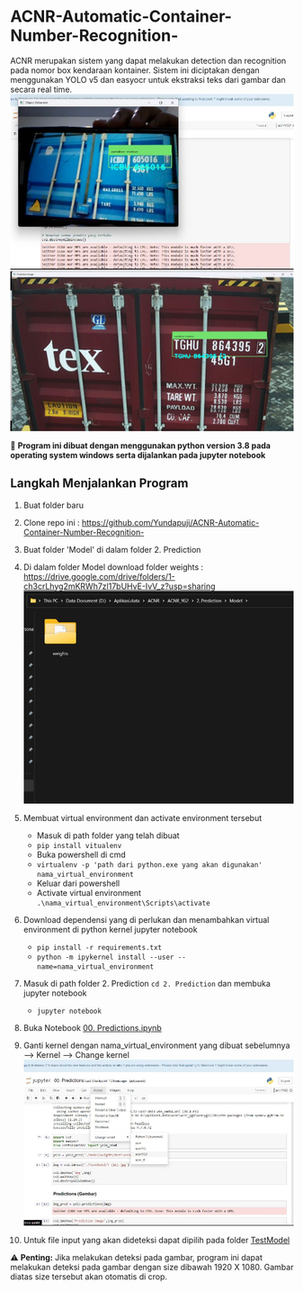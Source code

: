 # ACNR-Automatic-Container-Number-Recognition-
ACNR merupakan sistem yang dapat melakukan detection dan recognition pada nomor box kendaraan kontainer. Sistem ini diciptakan dengan menggunakan YOLO v5 dan easyocr untuk ekstraksi teks dari gambar dan secara real time. 
![realTime2](Output/realTime2.jpg)
![detectGambar1](Output/detectGambar1.jpg)

:loudspeaker: **Program ini dibuat dengan menggunakan python version 3.8 pada operating system windows serta dijalankan pada jupyter notebook**

## Langkah Menjalankan Program
1. Buat folder baru

2. Clone repo ini : https://github.com/Yundapuji/ACNR-Automatic-Container-Number-Recognition-

3. Buat folder 'Model' di dalam folder 2. Prediction

4. Di dalam folder Model download folder weights : https://drive.google.com/drive/folders/1-ch3crLhyg2mKRWh7zl17bUHvE-IvV_z?usp=sharing 
   ![detectGambar1](Output/strukturFolder1.jpg)

5. Membuat virtual environment dan activate environment tersebut
    - Masuk di path folder yang telah dibuat
    - ```pip install vitualenv ```
    - Buka powershell di cmd 
    - ```virtualenv -p 'path dari python.exe yang akan digunakan' nama_virtual_environment```
    - Keluar dari powershell 
    - Activate virtual environment
      ```.\nama_virtual_environment\Scripts\activate```
      
6. Download dependensi yang di perlukan dan menambahkan virtual environment di python kernel jupyter notebook
    - ```pip install -r requirements.txt```
    - ```python -m ipykernel install --user --name=nama_virtual_environment```
    
7. Masuk di path folder 2. Prediction ```cd 2. Prediction``` dan membuka jupyter notebook
    - ```jupyter notebook```

8. Buka Notebook [00. Predictions.ipynb](URL"https://github.com/Yundapuji/ACNR-Automatic-Container-Number-Recognition-/blob/3710947336d71ac270e2b686f89a264fab6eb4f5/2.%20Prediction/00.%20Predictions.ipynb")

9. Ganti kernel dengan nama_virtual_environment yang dibuat sebelumnya --> Kernel --> Change kernel
   ![detectGambar1](Output/kernel1.jpg)

10. Untuk file input yang akan dideteksi dapat dipilih pada folder [TestModel](URL"https://github.com/Yundapuji/ACNR-Automatic-Container-Number-Recognition-/tree/3710947336d71ac270e2b686f89a264fab6eb4f5/2.%20Prediction/TestModel")



⚠️ **Penting:** Jika melakukan deteksi pada gambar, program ini dapat melakukan deteksi pada gambar dengan size dibawah 1920 X 1080. Gambar diatas size tersebut akan otomatis di crop. 
     



